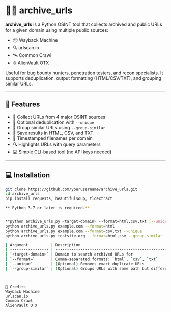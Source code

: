 # 🕵️‍♂️ archive_urls

**archive_urls** is a Python OSINT tool that collects archived and public URLs for a given domain using multiple public sources:

- 📦 Wayback Machine  
- 🔍 urlscan.io  
- 🛰️ Common Crawl  
- 🌐 AlienVault OTX  

Useful for bug bounty hunters, penetration testers, and recon specialists. It supports deduplication, output formatting (HTML/CSV/TXT), and grouping similar URLs.

---

## 📌 Features

- 🔗 Collect URLs from 4 major OSINT sources
- 🧠 Optional deduplication with `--unique`
- 🤝 Group similar URLs using `--group-similar`
- 💾 Save results in HTML, CSV, and TXT
- 📅 Timestamped filenames per domain
- 🔍 Highlights URLs with query parameters
- 💻 Simple CLI-based tool (no API keys needed)

---

## 💻 Installation

```bash
git clone https://github.com/yourusername/archive_urls.git
cd archive_urls
pip install requests, beautifulsoup, tldextract

** Python 3.7 or later is required.**


**python archive_urls.py <target-domain> --format=html,csv,txt [--unique] [--group-similar]**
python archive_urls.py example.com --format=html
python archive_urls.py example.com --format=csv,txt --unique
python archive_urls.py testsite.org --format=html,csv --group-similar

| Argument          | Description                                                    |
| ----------------- | -------------------------------------------------------------- |
| `<target-domain>` | Domain to search archived URLs for                             |
| `--format=`       | Comma-separated formats: `html`, `csv`, `txt`                  |
| `--unique`        | (Optional) Removes exact duplicate URLs                        |
| `--group-similar` | (Optional) Groups URLs with same path but different parameters |



🙏 Credits
Wayback Machine
urlscan.io
Common Crawl
AlienVault OTX




